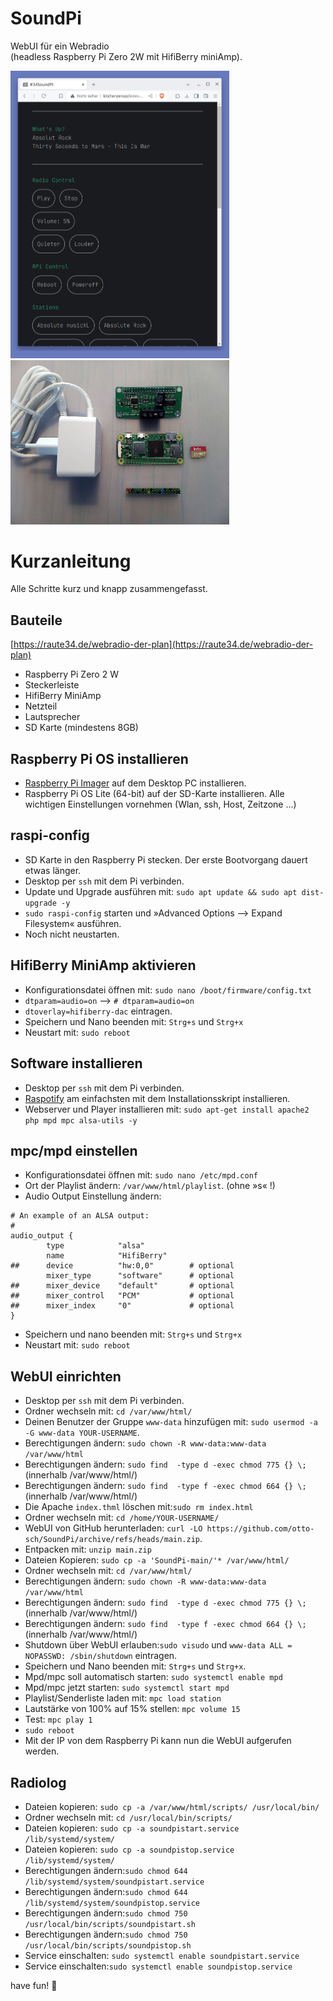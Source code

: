 # SoundPi
WebUI für ein Webradio  
(headless Raspberry Pi Zero 2W mit HifiBerry miniAmp). 

<p><img src="screenshot.png" alt="Screenshot" width="350px"> <img src="screenshot-2.jpg" alt="Screenshot" width="350px"></p>

# Kurzanleitung

Alle Schritte kurz und knapp zusammengefasst.

## Bauteile

[https://raute34.de/webradio-der-plan](https://raute34.de/webradio-der-plan)

* Raspberry Pi Zero 2 W
* Steckerleiste
* HifiBerry MiniAmp
* Netzteil
* Lautsprecher
* SD Karte (mindestens 8GB)

## Raspberry Pi OS installieren

* [Raspberry Pi Imager](https://www.raspberrypi.com/software/) auf dem Desktop PC installieren. 
* Raspberry Pi OS Lite (64-bit) auf der SD-Karte installieren. Alle wichtigen Einstellungen vornehmen (Wlan, ssh, Host, Zeitzone ...) 

## raspi-config
* SD Karte in den Raspberry Pi stecken. Der erste Bootvorgang dauert etwas länger.
* Desktop per `ssh` mit dem Pi verbinden.
* Update und Upgrade ausführen mit: `sudo apt update && sudo apt dist-upgrade -y` 
* `sudo raspi-config`  starten und »Advanced Options --> Expand Filesystem« ausführen.
* Noch nicht neustarten.

## HifiBerry MiniAmp aktivieren

* Konfigurationsdatei öffnen mit: `sudo nano /boot/firmware/config.txt`
* `dtparam=audio=on`  -->  `# dtparam=audio=on`
*  `dtoverlay=hifiberry-dac` eintragen.
*  Speichern und Nano beenden mit: `Strg+s` und `Strg+x`
* Neustart mit: `sudo reboot`

## Software installieren

* Desktop per `ssh` mit dem Pi verbinden.
* [Raspotify](https://github.com/dtcooper/raspotify) am einfachsten mit dem Installationsskript installieren.
* Webserver und Player installieren mit: `sudo apt-get install apache2 php mpd mpc alsa-utils -y`

## mpc/mpd einstellen

* Konfigurationsdatei öffnen mit: `sudo nano /etc/mpd.conf`
* Ort der Playlist ändern: `/var/www/html/playlist`. (ohne »s« !)
* Audio Output Einstellung ändern:

```
# An example of an ALSA output:
#
audio_output {
        type            "alsa"
        name            "HifiBerry"
##      device          "hw:0,0"        # optional
        mixer_type      "software"      # optional
##      mixer_device    "default"       # optional
##      mixer_control   "PCM"           # optional
##      mixer_index     "0"             # optional
}
```

*  Speichern und nano beenden mit: `Strg+s` und `Strg+x`
* Neustart mit: `sudo reboot`


## WebUI einrichten

* Desktop per `ssh` mit dem Pi verbinden.
* Ordner wechseln mit: `cd /var/www/html/`
* Deinen Benutzer der Gruppe `www-data` hinzufügen mit: `sudo usermod -a -G www-data YOUR-USERNAME`.
* Berechtigungen ändern: `sudo chown -R www-data:www-data /var/www/html `
* Berechtigungen ändern: `sudo find  -type d -exec chmod 775 {} \;` (innerhalb /var/www/html/)
* Berechtigungen ändern: `sudo find  -type f -exec chmod 664 {} \;` (innerhalb /var/www/html/)
* Die Apache `index.thml` löschen mit:`sudo rm index.html`
* Ordner wechseln mit: `cd /home/YOUR-USERNAME/`
* WebUI von GitHub herunterladen: `curl -LO https://github.com/otto-sch/SoundPi/archive/refs/heads/main.zip`.
* Entpacken mit: `unzip main.zip`
* Dateien Kopieren: `sudo cp -a 'SoundPi-main/'* /var/www/html/`
* Ordner wechseln mit: `cd /var/www/html/`
* Berechtigungen ändern: `sudo chown -R www-data:www-data /var/www/html `
* Berechtigungen ändern: `sudo find  -type d -exec chmod 775 {} \;` (innerhalb /var/www/html/)
* Berechtigungen ändern: `sudo find  -type f -exec chmod 664 {} \;` (innerhalb /var/www/html/)
* Shutdown über WebUI erlauben:`sudo visudo` und `www-data ALL = NOPASSWD: /sbin/shutdown` eintragen.
* Speichern und Nano beenden mit: `Strg+s` und `Strg+x`.
* Mpd/mpc soll automatisch starten: `sudo systemctl enable mpd`
* Mpd/mpc jetzt starten: `sudo systemctl start mpd`
* Playlist/Senderliste laden mit: `mpc load station`
* Lautstärke von 100% auf 15% stellen: `mpc volume 15`
* Test: `mpc play 1`
* `sudo reboot`
* Mit der IP von dem Raspberry Pi kann nun die WebUI aufgerufen werden.

## Radiolog

* Dateien kopieren: `sudo cp -a /var/www/html/scripts/ /usr/local/bin/`
* Ordner wechseln mit: `cd /usr/local/bin/scripts/`
* Dateien kopieren: `sudo cp -a soundpistart.service /lib/systemd/system/`
* Dateien kopieren: `sudo cp -a soundpistop.service /lib/systemd/system/`
* Berechtigungen ändern:`sudo chmod 644 /lib/systemd/system/soundpistart.service`
* Berechtigungen ändern:`sudo chmod 644 /lib/systemd/system/soundpistop.service`
* Berechtigungen ändern:`sudo chmod 750 /usr/local/bin/scripts/soundpistart.sh`
* Berechtigungen ändern:`sudo chmod 750 /usr/local/bin/scripts/soundpistop.sh`
* Service einschalten: `sudo systemctl enable soundpistart.service`
* Service einschalten:`sudo systemctl enable soundpistop.service`

have fun! &#127881;

